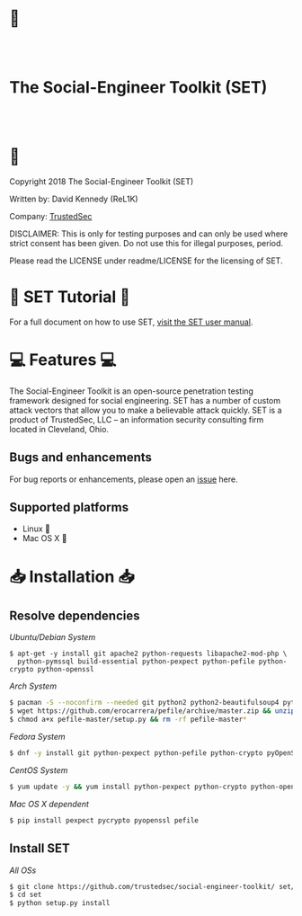 # :briefcase: <pre>   </pre> The Social-Engineer Toolkit (SET) <pre>   </pre> :briefcase:

Copyright 2018 The Social-Engineer Toolkit (SET)

Written by: David Kennedy (ReL1K)

Company: [TrustedSec](https://www.trustedsec.com)

DISCLAIMER: This is only for testing purposes and can only be used where strict consent has been given. Do not use this for illegal purposes, period.

Please read the LICENSE under readme/LICENSE for the licensing of SET. 


# :book: SET Tutorial :book:

For a full document on how to use SET, [visit the SET user manual](https://github.com/trustedsec/social-engineer-toolkit/raw/master/readme/User_Manual.pdf).


# :computer: Features :computer:


The Social-Engineer Toolkit is an open-source penetration testing framework designed for social engineering. SET has a number of custom attack vectors that allow you to make a believable attack quickly. SET is a product of TrustedSec, LLC – an information security consulting firm located in Cleveland, Ohio.


## Bugs and enhancements

For bug reports or enhancements, please open an [issue](https://github.com/trustedsec/social-engineer-toolkit/issues) here.


## Supported platforms

* Linux :penguin:
* Mac OS X :apple:

# :inbox_tray: Installation :inbox_tray:
## Resolve dependencies
*Ubuntu/Debian System*

```
$ apt-get -y install git apache2 python-requests libapache2-mod-php \
  python-pymssql build-essential python-pexpect python-pefile python-crypto python-openssl
```

*Arch System*

```bash
$ pacman -S --noconfirm --needed git python2 python2-beautifulsoup4 python2-pexpect python2-crypto
$ wget https://github.com/erocarrera/pefile/archive/master.zip && unzip master.zip
$ chmod a+x pefile-master/setup.py && rm -rf pefile-master*
```

*Fedora System*

```bash
$ dnf -y install git python-pexpect python-pefile python-crypto pyOpenSSL
```

*CentOS System*

```bash
$ yum update -y && yum install python-pexpect python-crypto python-openssl python-pefile
```

*Mac OS X dependent*

```bash
$ pip install pexpect pycrypto pyopenssl pefile
```

## Install SET

*All OSs*

```bash
$ git clone https://github.com/trustedsec/social-engineer-toolkit/ set/
$ cd set
$ python setup.py install
```
